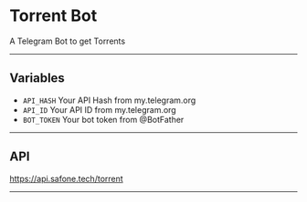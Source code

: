# Torrent Bot
A Telegram Bot to get Torrents

---

## Variables

- `API_HASH` Your API Hash from my.telegram.org
- `API_ID` Your API ID from my.telegram.org
- `BOT_TOKEN` Your bot token from @BotFather

---

## API

https://api.safone.tech/torrent

---
